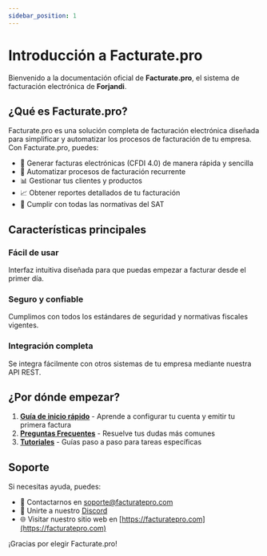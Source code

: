 ```yaml
---
sidebar_position: 1
---
```


# Introducción a Facturate.pro

Bienvenido a la documentación oficial de **Facturate.pro**, el sistema de facturación electrónica de **Forjandi**.

## ¿Qué es Facturate.pro?

Facturate.pro es una solución completa de facturación electrónica diseñada para simplificar y automatizar los procesos de facturación de tu empresa. Con Facturate.pro, puedes:

- 📄 Generar facturas electrónicas (CFDI 4.0) de manera rápida y sencilla
- 🔄 Automatizar procesos de facturación recurrente
- 📊 Gestionar tus clientes y productos
- 📈 Obtener reportes detallados de tu facturación
- 🔐 Cumplir con todas las normativas del SAT

## Características principales

### Fácil de usar

Interfaz intuitiva diseñada para que puedas empezar a facturar desde el primer día.

### Seguro y confiable

Cumplimos con todos los estándares de seguridad y normativas fiscales vigentes.

### Integración completa

Se integra fácilmente con otros sistemas de tu empresa mediante nuestra API REST.

## ¿Por dónde empezar?

1. **[Guía de inicio rápido](/docs/getting-started)** - Aprende a configurar tu cuenta y emitir tu primera factura
2. **[Preguntas Frecuentes](/docs/faq)** - Resuelve tus dudas más comunes
3. **[Tutoriales](/docs/tutorials/certificate-generation)** - Guías paso a paso para tareas específicas

## Soporte

Si necesitas ayuda, puedes:

- 📧 Contactarnos en [soporte@facturatepro.com](mailto:soporte@facturatepro.com)
- 💬 Unirte a nuestro [Discord](https://discord.gg/facturatepro)
- 🌐 Visitar nuestro sitio web en [https://facturatepro.com](https://facturatepro.com)

¡Gracias por elegir Facturate.pro!
